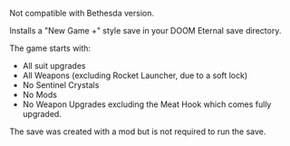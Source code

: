 Not compatible with Bethesda version.

Installs a "New Game +" style save in your DOOM Eternal save directory.

The game starts with:
- All suit upgrades
- All Weapons (excluding Rocket Launcher, due to a soft lock)
- No Sentinel Crystals
- No Mods
- No Weapon Upgrades excluding the Meat Hook which comes fully upgraded.

The save was created with a mod but is not required to run the save.
